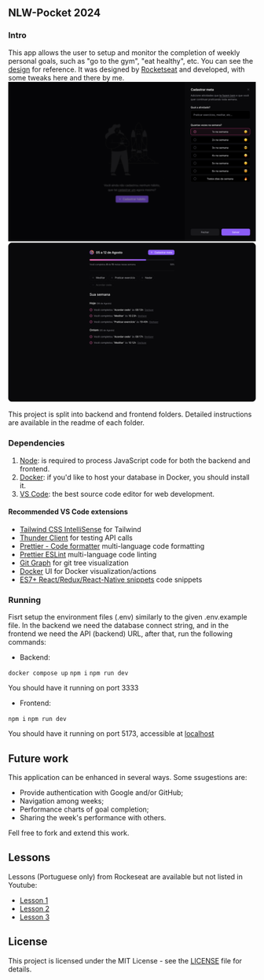 ## NLW-Pocket 2024

### Intro

This app allows the user to setup and monitor the completion of weekly personal goals, such as "go to the gym", "eat healthy", etc. You can see the [design](<https://www.figma.com/design/rgwQTqaSQyFPn2RZDHG1Pw/NLW-Pocket-JS-%E2%80%A2-in.orbit-(Community)>) for reference. It was designed by [Rocketseat](https://www.rocketseat.com.br/) and developed, with some tweaks here and there by me.
![Main page](screenshot1.png)
![Weekly Goals](screenshot2.png)

This project is split into backend and frontend folders. Detailed instructions are available in the readme of each folder.

### Dependencies

1. [Node](https://nodejs.org/en): is required to process JavaScript code for both the backend and frontend.
2. [Docker](https://www.docker.com/): if you'd like to host your database in Docker, you should install it.
3. [VS Code](https://code.visualstudio.com/): the best source code editor for web development.

#### Recommended VS Code extensions

- [Tailwind CSS IntelliSense](https://marketplace.visualstudio.com/items?itemName=bradlc.vscode-tailwindcss) for Tailwind
- [Thunder Client](https://marketplace.visualstudio.com/items?itemName=rangav.vscode-thunder-client) for testing API calls
- [Prettier - Code formatter](https://marketplace.visualstudio.com/items?itemName=esbenp.prettier-vscode) multi-language code formatting
- [Prettier ESLint](https://marketplace.visualstudio.com/items?itemName=rvest.vs-code-prettier-eslint) multi-language code linting
- [Git Graph](https://marketplace.visualstudio.com/items?itemName=mhutchie.git-graph) for git tree visualization
- [Docker](https://marketplace.visualstudio.com/items?itemName=ms-azuretools.vscode-docker) UI for Docker visualization/actions
- [ES7+ React/Redux/React-Native snippets](https://marketplace.visualstudio.com/items?itemName=dsznajder.es7-react-js-snippets) code snippets

### Running

Fisrt setup the environment files (.env) similarly to the given .env.example file. In the backend we need the database connect string, and in the frontend we need the API (backend) URL, after that, run the following commands:

- Backend:

`docker compose up`
`npm i`
`npm run dev`

You should have it running on port 3333

- Frontend:

`npm i`
`npm run dev`

You should have it running on port 5173, accessible at [localhost](http://localhost:5173)

## Future work

This application can be enhanced in several ways. Some ssugestions are:

- Provide authentication with Google and/or GitHub;
- Navigation among weeks;
- Performance charts of goal completion;
- Sharing the week's performance with others.

Fell free to fork and extend this work.

## Lessons

Lessons (Portuguese only) from Rockeseat are available but not listed in Youtube:

- [Lesson 1](https://www.youtube.com/watch?v=d_UqdbV7SG4)
- [Lesson 2](https://www.youtube.com/watch?v=YH5eBYLSD0c)
- [Lesson 3](https://www.youtube.com/watch?v=JDCr3HqBOJc)

## License

This project is licensed under the MIT License - see the [LICENSE](./LICENSE.md) file for details.
